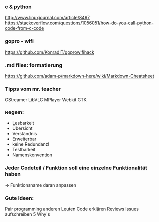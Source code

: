 ### c & python
http://www.linuxjournal.com/article/8497
https://stackoverflow.com/questions/1056051/how-do-you-call-python-code-from-c-code

### gopro - wifi
https://github.com/KonradIT/goprowifihack

### .md files: formatierung
https://github.com/adam-p/markdown-here/wiki/Markdown-Cheatsheet

### Tipps vom mr. teacher
GStreamer
LibVLC
MPlayer
Webkit GTK


### Regeln:

- Lesbarkeit
- Übersicht
- Verständnis
- Erweiterbar
- keine Redundanz!
- Testbarkeit
- Namenskonvention

### Jeder Codeteil / Funktion soll eine einzelne Funktionalität haben
-> Funktionsname daran anpassen

### Gute Ideen:
Pair programming
anderen Leuten Code erklären
Reviews
Issues aufschreiben
5 Why's
